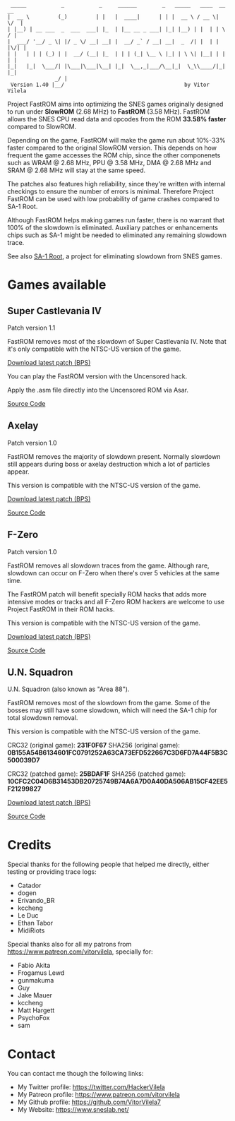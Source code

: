 ```
 _____           _           _     ______        _   _____   ____  __  __ 
|  __ \         (_)         | |   |  ____|      | | |  __ \ / __ \|  \/  |
| |__) | __ ___  _  ___  ___| |_  | |__ __ _ ___| |_| |__) | |  | | \  / |
|  ___/ '__/ _ \| |/ _ \/ __| __| |  __/ _` / __| __|  _  /| |  | | |\/| |
| |   | | | (_) | |  __/ (__| |_  | | | (_| \__ \ |_| | \ \| |__| | |  | |
|_|   |_|  \___/| |\___|\___|\__| |_|  \__,_|___/\__|_|  \_\\____/|_|  |_|
               _/ |                                                       
 Version 1.40 |__/                                      by Vitor Vilela   
```

Project FastROM aims into optimizing the SNES games originally designed to
run under **SlowROM** (2.68 MHz) to **FastROM** (3.58 MHz). FastROM allows
the SNES CPU read data and opcodes from the ROM **33.58% faster** compared
to SlowROM.

Depending on the game, FastROM will make the game run about 10%-33% faster
compared to the original SlowROM version. This depends on how frequent the
game accesses the ROM chip, since the other componenets such as WRAM @
2.68 MHz, PPU @ 3.58 MHz, DMA @ 2.68 MHz and SRAM @ 2.68 MHz will stay at
the same speed.

The patches also features high reliability, since they're written with
internal checkings to ensure the number of errors is minimal. Therefore
Project FastROM can be used with low probability of game crashes compared
to SA-1 Root.

Although FastROM helps making games run faster, there is no warrant that
100% of the slowdown is eliminated. Auxiliary patches or enhancements
chips such as SA-1 might be needed to eliminated any remaining slowdown
trace.

See also [SA-1 Root](https://github.com/VitorVilela7/SA1-Root), a project
for eliminating slowdown from SNES games.

# Games available

## Super Castlevania IV
Patch version 1.1

FastROM removes most of the slowdown of Super Castlevania IV. Note that
it's only compatible with the NTSC-US version of the game.

[Download latest patch (BPS)](./../../raw/master/super-castlevania-iv/patch.bps)

You can play the FastROM version with the Uncensored hack.

Apply the .asm file directly into the Uncensored ROM via Asar.

[Source Code](./super-castlevania-iv)

## Axelay
Patch version 1.0

FastROM removes the majority of slowdown present. Normally slowdown still
appears during boss or axelay destruction which a lot of particles appear.

This version is compatible with the NTSC-US version of the game.

[Download latest patch (BPS)](./../../raw/master/axelay/patch.bps)

[Source Code](./axelay)

## F-Zero
Patch version 1.0

FastROM removes all slowdown traces from the game. Although rare, slowdown
can occur on F-Zero when there's over 5 vehicles at the same time.

The FastROM patch will benefit specially ROM hacks that adds more
intensive modes or tracks and all F-Zero ROM hackers are welcome to use
Project FastROM in their ROM hacks.

This version is compatible with the NTSC-US version of the game.

[Download latest patch (BPS)](./../../raw/master/fzero/patch.bps)

[Source Code](./fzero)

## U.N. Squadron

U.N. Squadron (also known as "Area 88").

FastROM removes most of the slowdown from the game. Some of the bosses may
still have some slowdown, which will need the SA-1 chip for total slowdown
removal.

This version is compatible with the NTSC-US version of the game.

CRC32 (original game): **231F0F67**
SHA256 (original game): **0B155A54B6134601FC0791252A63CA73EFD522667C3D6FD7A44F5B3C500039D7**

CRC32 (patched game): **25BDAF1F**
SHA256 (patched game): **10CFC2C04D6B31453DB20725749B74A6A7D0A40DA506AB15CF42EE5F21299827**

[Download latest patch (BPS)](./../../raw/master/un-squadron/patch.bps)

[Source Code](./un-squadron)

# Credits
Special thanks for the following people that helped me directly, either
testing or providing trace logs:
 - Catador
 - dogen
 - Erivando_BR
 - kccheng
 - Le Duc
 - Ethan Tabor
 - MidiRiots

Special thanks also for all my patrons from
https://www.patreon.com/vitorvilela, specially for:

* Fabio Akita
* Frogamus Lewd
* gunmakuma
* Guy
* Jake Mauer
* kccheng
* Matt Hargett
* PsychoFox
* sam

# Contact
You can contact me though the following links:

* My Twitter profile: https://twitter.com/HackerVilela
* My Patreon profile: https://www.patreon.com/vitorvilela
* My Github profile: https://github.com/VitorVilela7
* My Website: https://www.sneslab.net/
